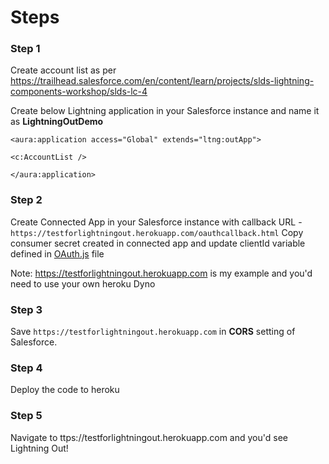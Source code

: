 # Steps

### Step 1
Create account list as per https://trailhead.salesforce.com/en/content/learn/projects/slds-lightning-components-workshop/slds-lc-4

Create below Lightning application in your Salesforce instance and name it as **LightningOutDemo**

`<aura:application access="Global" extends="ltng:outApp">`

`<c:AccountList />`

`</aura:application>`

### Step 2
Create Connected App in your Salesforce instance with callback URL - `https://testforlightningout.herokuapp.com/oauthcallback.html`
Copy consumer secret created in connected app and update clientId variable defined in [OAuth.js](/testforlightningout/blob/master/client/js/OAuth.js) file

Note: https://testforlightningout.herokuapp.com is my example and you'd need to use your own heroku Dyno

### Step 3 
Save `https://testforlightningout.herokuapp.com` in **CORS** setting of Salesforce.

### Step 4
Deploy the code to heroku 

### Step 5
Navigate to ttps://testforlightningout.herokuapp.com and you'd see Lightning Out!
